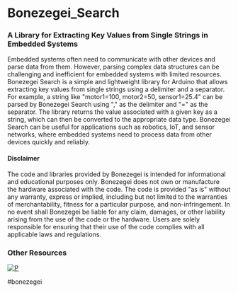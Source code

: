 # Bonezegei_Search
### A Library for Extracting Key Values from Single Strings in Embedded Systems

Embedded systems often need to communicate with other devices and parse data from them. However, parsing complex data structures can be challenging and inefficient for embedded systems with limited resources. Bonezegei Search is a simple and lightweight library for Arduino that allows extracting key values from single strings using a delimiter and a separator. For example, a string like "motor1=100, motor2=50, sensor1=25.4" can be parsed by Bonezegei Search using "," as the delimiter and "=" as the separator. The library returns the value associated with a given key as a string, which can then be converted to the appropriate data type. Bonezegei Search can be useful for applications such as robotics, IoT, and sensor networks, where embedded systems need to process data from other devices quickly and reliably.

  <h4>Disclaimer</h4>
  <p>The code and libraries provided by Bonezegei is intended for informational and educational purposes only. Bonezegei does not own or manufacture the hardware associated with the code. The code is provided "as is" without any warranty, express or implied, including but not limited to the warranties of merchantability, fitness for a particular purpose, and non-infringement. In no event shall Bonezegei be liable for any claim, damages, or other liability arising from the use of the code or the hardware. Users are solely responsible for ensuring that their use of the code complies with all applicable laws and regulations.</p>

### Other Resources
[![P](https://img.shields.io/badge/ResearchGate-00CCBB?style=for-the-badge&logo=ResearchGate&logoColor=white)](https://www.researchgate.net/publication/374978179_Bonezegei_Search_A_Library_for_Extracting_Key_Values_from_Single_Strings_in_Embedded_Systems)

#bonezegei
